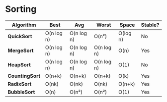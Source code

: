 # Sorting

| Algorithm        | Best       | Avg        | Worst      | Space    | Stable? |
| ---------------- | ---------- | ---------- | ---------- | -------- | ------- |
| **QuickSort**    | O(n log n) | O(n log n) | O(n²)      | O(log n) | No      |
| **MergeSort**    | O(n log n) | O(n log n) | O(n log n) | O(n)     | Yes     |
| **HeapSort**     | O(n log n) | O(n log n) | O(n log n) | O(1)     | No      |
| **CountingSort** | O(n+k)     | O(n+k)     | O(n+k)     | O(k)     | Yes     |
| **RadixSort**    | O(nk)      | O(nk)      | O(nk)      | O(n+k)   | Yes     |
| **BubbleSort**   | O(n)       | O(n²)      | O(n²)      | O(1)     | Yes     |
